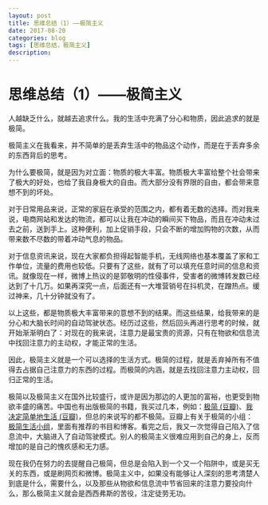 ```yaml
---
layout: post
title: 思维总结（1）——极简主义
date: 2017-08-20
categories: blog
tags: [思维总结，极简主义]
description:
---
```


# 思维总结（1）——极简主义
人越缺乏什么，就越去追求什么。我的生活中充满了分心和物质，因此追求的就是极简。

极简主义在我看来，并不简单的是丢弃生活中的物品这个动作，而是在于丢弃多余的东西背后的思考。

为什么要极简，就是因为对立面：物质的极大丰富。物质极大丰富给整个社会带来了极大的好处，也给了我自身极大的自由。而大部分没有界限的自由，都会带来意想不到的坏处。

对于日常用品来说，正常的家庭在承受的范围之内，都有着无数的选择。而对我来说，电商网站和发达的物流，都可以让我在冲动的瞬间买下物品，而且在冲动未过去之前，送到手上。这种便利，加上促销手段，只会不断的增加购物的次数，从而带来数不尽数的带着冲动气息的物品。

对于信息资讯来说，现在大家都负担得起智能手机，无线网络也基本覆盖了家和工作单位，流量的费用也较低。只要有了这些，就有了可以填充任意时间的信息和资讯。就像现在一样，微博上热议的是郭敬明的性侵事件，受害者的微博转发数已经达到了十几万。如果再深究一点，后面还有一大堆营销号在抖机灵，在蹭热点。缓过神来，几十分钟就没有了。

以上这些，都是物质极大丰富带来的意想不到的结果。而这些结果，给我带来的是分心和大脑长时间的自动驾驶状态。经历过这些，然后回头再进行思考的时候，就开始渐渐明白了：对现在的我来说，注意力是最宝贵的资源，只有在物欲和信息流中找回注意力的主动权，才能正常的生活。

因此，极简主义就是一个可以选择的生活方式。极简的过程，就是丢弃掉所有不值得去占据自己注意力的东西的过程。而极简的内涵，就是去找回注意力主动权，回归正常的生活。

极简以及极简主义在国外比较盛行，或许是因为那边的人更加的富裕，也更受到物欲丰盛的痛苦。中国也有出版极简的书籍，我买过几本，例如：[极简 (豆瓣)](https://book.douban.com/subject/26897699/)、[我决定简单地生活 (豆瓣)](https://book.douban.com/subject/26890882/)，但总的来说写的都不极简。豆瓣上有关于极简的小组：[极简生活小组](https://www.douban.com/group/minimalists/)，里面有推荐的书目和博客。看完之后，我又一次觉得自己陷入了信息流中，大脑进入了自动驾驶模式。别人的极简主义很难应用到自己的身上，反而增加的是自己的愧疚感和无力感。

现在我仍在努力的去提醒自己极简，但总是会陷入到一个又一个陷阱中，或是买无关的东西，或是刷网页和微博。极简主义中，如果没有能够让人深刻的思考清楚人到底是什么，需要什么，以及那些从物欲和信息流中节省回来的注意力要投向什么，那么极简主义就会是西西弗斯的苦役，注定徒劳无功。
